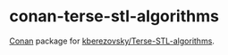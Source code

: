 # conan-terse-stl-algorithms

[Conan](https://conan.io/) package for [kberezovsky/Terse-STL-algorithms](https://github.com/kberezovsky/Terse-STL-algorithms.git).
